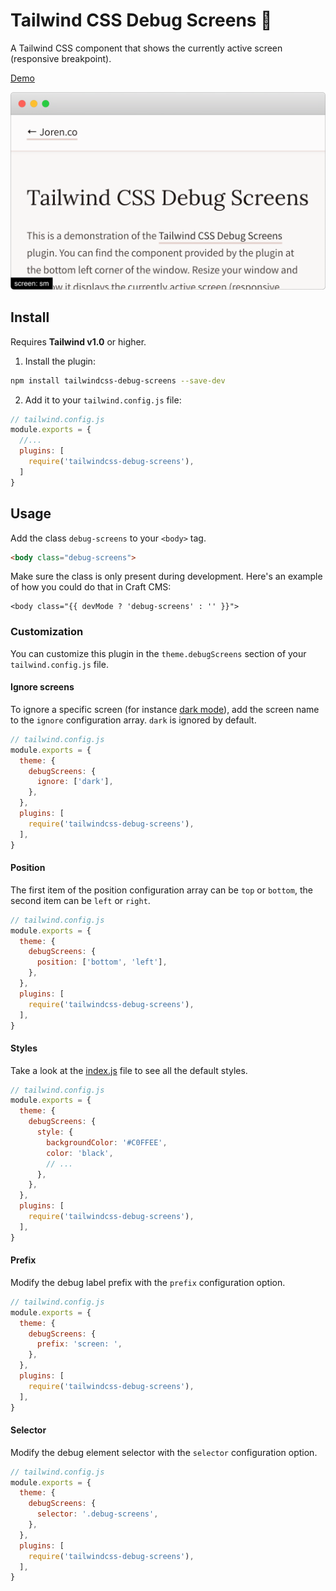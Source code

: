 # Tailwind CSS Debug Screens 📱

A Tailwind CSS component that shows the currently active screen (responsive breakpoint).

[Demo](https://joren.co/tailwindcss-debug-screens-demo/)

<img src="screenshot.png" width="534">

## Install

Requires **Tailwind v1.0** or higher.

1. Install the plugin:

```bash
npm install tailwindcss-debug-screens --save-dev
```

2. Add it to your `tailwind.config.js` file:

```js
// tailwind.config.js
module.exports = {
  //...
  plugins: [
    require('tailwindcss-debug-screens'),
  ]
}
```

## Usage

Add the class `debug-screens` to your `<body>` tag.

```html
<body class="debug-screens">
```

Make sure the class is only present during development. Here's an example of how you could do that in Craft CMS:

```twig
<body class="{{ devMode ? 'debug-screens' : '' }}">
```

### Customization

You can customize this plugin in the `theme.debugScreens` section of your `tailwind.config.js` file.

#### Ignore screens

To ignore a specific screen (for instance [dark mode](https://tailwindcss.com/docs/dark-mode)), add the screen name to the `ignore` configuration array. `dark` is ignored by default.

```js
// tailwind.config.js
module.exports = {
  theme: {
    debugScreens: {
      ignore: ['dark'],
    },
  },
  plugins: [
    require('tailwindcss-debug-screens'),
  ],
}
```

#### Position

The first item of the position configuration array can be `top` or `bottom`, the second item can be `left` or `right`.

```js
// tailwind.config.js
module.exports = {
  theme: {
    debugScreens: {
      position: ['bottom', 'left'],
    },
  },
  plugins: [
    require('tailwindcss-debug-screens'),
  ],
}
```

#### Styles

Take a look at the [index.js](index.js) file to see all the default styles.

```js
// tailwind.config.js
module.exports = {
  theme: {
    debugScreens: {
      style: {
        backgroundColor: '#C0FFEE',
        color: 'black',
        // ...
      },
    },
  },
  plugins: [
    require('tailwindcss-debug-screens'),
  ],
}
```

#### Prefix

Modify the debug label prefix with the `prefix` configuration option.

```js
// tailwind.config.js
module.exports = {
  theme: {
    debugScreens: {
      prefix: 'screen: ',
    },
  },
  plugins: [
    require('tailwindcss-debug-screens'),
  ],
}
```

#### Selector

Modify the debug element selector with the `selector` configuration option.

```js
// tailwind.config.js
module.exports = {
  theme: {
    debugScreens: {
      selector: '.debug-screens',
    },
  },
  plugins: [
    require('tailwindcss-debug-screens'),
  ],
}
```
